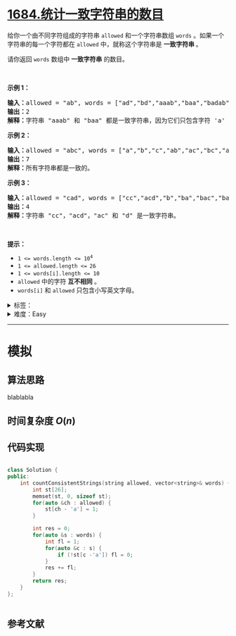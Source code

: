# [1684.统计一致字符串的数目](https://leetcode.cn/problems/count-the-number-of-consistent-strings/)

<p>给你一个由不同字符组成的字符串 <code>allowed</code> 和一个字符串数组 <code>words</code> 。如果一个字符串的每一个字符都在 <code>allowed</code> 中，就称这个字符串是 <strong>一致字符串 </strong>。</p>

<p>请你返回 <code>words</code> 数组中 <strong>一致字符串</strong> 的数目。</p>

<p> </p>

<p><strong>示例 1：</strong></p>

<pre>
<b>输入：</b>allowed = "ab", words = ["ad","bd","aaab","baa","badab"]
<b>输出：</b>2
<b>解释：</b>字符串 "aaab" 和 "baa" 都是一致字符串，因为它们只包含字符 'a' 和 'b' 。
</pre>

<p><strong>示例 2：</strong></p>

<pre>
<b>输入：</b>allowed = "abc", words = ["a","b","c","ab","ac","bc","abc"]
<b>输出：</b>7
<b>解释：</b>所有字符串都是一致的。
</pre>

<p><strong>示例 3：</strong></p>

<pre>
<b>输入：</b>allowed = "cad", words = ["cc","acd","b","ba","bac","bad","ac","d"]
<b>输出：</b>4
<b>解释：</b>字符串 "cc"，"acd"，"ac" 和 "d" 是一致字符串。
</pre>

<p> </p>

<p><strong>提示：</strong></p>

<ul>
	<li><code>1 <= words.length <= 10<sup>4</sup></code></li>
	<li><code>1 <= allowed.length <=<sup> </sup>26</code></li>
	<li><code>1 <= words[i].length <= 10</code></li>
	<li><code>allowed</code> 中的字符 <strong>互不相同</strong> 。</li>
	<li><code>words[i]</code> 和 <code>allowed</code> 只包含小写英文字母。</li>
</ul>

<details>
<summary>标签：</summary>
['位运算', '数组', '哈希表', '字符串']
</details>

<details>
<summary>难度：Easy</summary>
喜欢：28
</details>

---

# 模拟

## 算法思路

blablabla

## 时间复杂度 $O(n)$

## 代码实现

```cpp []

class Solution {
public:
    int countConsistentStrings(string allowed, vector<string>& words) {
        int st[26];
        memset(st, 0, sizeof st);
        for(auto &ch : allowed) {
            st[ch - 'a'] = 1;
        }

        int res = 0;
        for(auto &s : words) {
            int fl = 1;
            for(auto &c : s) {
                if (!st[c -'a']) fl = 0;
            }
            res += fl;
        }
        return res;
    }
};
```

```java []

```

## 参考文献
